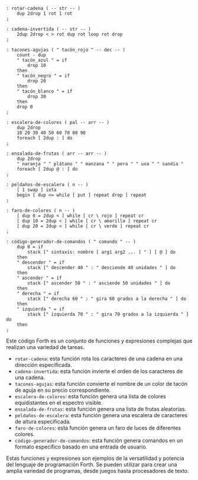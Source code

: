```forth

: rotar-cadena ( -- str -- )
    dup 2drop 1 rot 1 rot
;

: cadena-invertida ( -- str -- )
    2dup 2drop < > rot dup rot loop rot drop
;

: tacones-agujas ( " tacón_rojo " -- dec -- )
    count - dup
    " tacón_azul " = if
        drop 10
    then
    " tacón_negro " = if
        drop 20
    then
    " tacón_blanco " = if
        drop 30
    then
    drop 0
;

: escalera-de-colores ( pal -- arr -- )
    dup 2drop
    10 20 30 40 50 60 70 80 90
    foreach [ 2dup : ] do
;

: ensalada-de-frutas ( arr -- arr -- )
    dup 2drop
    " naranja " " plátano " " manzana " " pera " " uva " " sandía "
    foreach [ 2dup @ : ] do
;

: peldaños-de-escalera ( n -- )
    [ 1 swap ] iota
    begin [ dup <= while [ put ] repeat drop ] repeat
;

: faro-de-colores ( n -- )
    [ dup 0 = 2dup < ] while [ cr \ rojo ] repeat cr
    [ dup 10 = 2dup < ] while [ cr \ amarillo ] repeat cr
    [ dup 20 = 2dup < ] while [ cr \ verde ] repeat cr
;

: código-generador-de-comandos ( " comando " -- )
    dup 0 = if
        stack [" sintaxis: nombre [ arg1 arg2 ... ] " ] [ @ ] do
    then
    " descender " = if
        stack [" descender 40 " : " desciende 40 unidades " ] do
    then
    " ascender " = if
        stack [" ascender 50 " : " asciende 50 unidades " ] do
    then
    " derecha " = if
        stack [" derecha 60 " : " gira 60 grados a la derecha " ] do
    then
    " izquierda " = if
        stack [" izquierda 70 " : " gira 70 grados a la izquierda " ] do
    then
;

```

Este código Forth es un conjunto de funciones y expresiones complejas que realizan una variedad de tareas.

* `rotar-cadena`: esta función rota los caracteres de una cadena en una dirección especificada.
* `cadena-invertida`: esta función invierte el orden de los caracteres de una cadena.
* `tacones-agujas`: esta función convierte el nombre de un color de tacón de aguja en su precio correspondiente.
* `escalera-de-colores`: esta función genera una lista de colores equidistantes en el espectro visible.
* `ensalada-de-frutas`: esta función genera una lista de frutas aleatorias.
* `peldaños-de-escalera`: esta función genera una escalera de caracteres de altura especificada.
* `faro-de-colores`: esta función genera un faro de luces de diferentes colores.
* `código-generador-de-comandos`: esta función genera comandos en un formato específico basado en una entrada de usuario.

Estas funciones y expresiones son ejemplos de la versatilidad y potencia del lenguaje de programación Forth. Se pueden utilizar para crear una amplia variedad de programas, desde juegos hasta procesadores de texto.